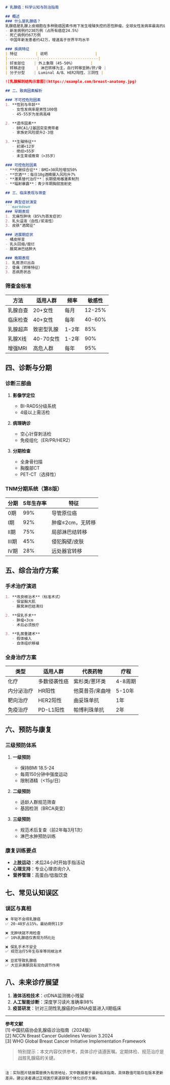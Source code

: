 

```markdown
# 乳腺癌：科学认知与防治指南

## 概述
### 什么是乳腺癌？
乳腺癌是乳腺上皮细胞在多种致癌因素作用下发生增殖失控的恶性肿瘤，全球女性发病率最高的癌症类型。2022年全球癌症统计数据显示：
- 新发病例约230万例（占所有癌症24.5%）
- 死亡病例约67万例
- 中国年新发患者约42万，增速高于世界平均水平

### 疾病特征
| 特征        | 说明                     |
|-------------|--------------------------|
| 好发部位    | 外上象限（45-50%）       |
| 转移途径     | 淋巴转移为主，血行转移至肺/肝/骨 |
| 分子分型    | Luminal A/B、HER2阳性、三阴性 |

![乳腺解剖结构示意图](https://example.com/breast-anatomy.jpg)

## 二、致病因素解析

### 不可控危险因素
1. **性别与年龄**
   - 女性发病率是男性100倍
   - 45-55岁为发病高峰

2. **遗传因素**
   - BRCA1/2基因突变携带者
   - 家族史风险提升2-3倍

3. **生殖特征**
   - 初潮<12岁
   - 绝经>55岁
   - 未生育或晚育（>35岁）

### 可控危险因素
- **代谢综合征**：BMI>30风险增加50%
- **饮酒**：每日10g酒精摄入风险升7%
- **激素替代治疗**：长期使用雌激素制剂
- **辐射暴露**：青少年期胸部放射史

## 三、临床表现与筛查

### 典型症状演变
```markdown
### 早期表现
1. 无痛性肿块（85%为首发症状）
2. 乳头溢液（血性/浆液性）
3. 皮肤"酒窝征"

### 进展期症状
- 橘皮样变
- 乳头回缩/糜烂
- 腋窝淋巴结肿大

### 晚期表现
1. 乳房溃烂出血
2. 骨痛（转移特征）
3. 恶病质状态
```

### 筛查金标准
| 方法        | 适用人群     | 频率   | 敏感性 |
|------------|-------------|-------|-------|
| 乳腺自查    | 20+女性      | 每月  | 12-25%|
| 临床检查    | 40+女性      | 每年  | 40-60%|
| 乳腺超声    | 致密型乳腺   | 1-2年 | 85%   |
| 乳腺X线     | 40-70女性    | 1-2年 | 90%   |
| 增强MRI     | 高危人群     | 每年  | 95%   |

## 四、诊断与分期

### 诊断三部曲
1. **影像学定位**
   - BI-RADS分级系统
   - 4级以上需活检

2. **病理确诊**
   - 空心针穿刺活检
   - 免疫组化（ER/PR/HER2）

3. **分期检查**
   - 全身骨扫描
   - 胸腹部CT
   - PET-CT（选择性）

### TNM分期系统（第8版）
| 分期 | 5年生存率 | 特征                    |
|------|-----------|-------------------------|
| 0期  | 99%       | 导管原位癌              |
| I期  | 92%       | 肿瘤≤2cm，无转移        |
| II期 | 75%       | 局部淋巴结转移          |
| III期| 45%       | 侵犯胸壁/皮肤           |
| IV期 | 28%       | 远处器官转移            |

## 五、综合治疗方案

### 手术治疗演进
```markdown
1. **改良根治术**（标准术式）
   - 保留胸大肌
   - 腋窝淋巴结清扫

2. **保乳手术**
   - 肿瘤<3cm
   - 术后必须放疗

3. **乳房重建术**
   - 假体植入
   - 自体组织移植
```

### 全身治疗方案
| 类型       | 适用人群       | 代表药物         | 疗程    |
|------------|---------------|------------------|---------|
| 化疗       | 多数侵袭性癌  | 紫杉类/蒽环类    | 4-8周期 |
| 内分泌治疗 | HR阳性        | 他莫昔芬/来曲唑  | 5-10年  |
| 靶向治疗   | HER2阳性      | 曲妥珠单抗       | 1年     |
| 免疫治疗   | PD-L1阳性     | 帕博利珠单抗     | 2年     |

## 六、预防与康复

### 三级预防体系
1. **一级预防**
   - 保持BMI 18.5-24
   - 每周150分钟中强度运动
   - 限制酒精（<15g/日）

2. **二级预防**
   - 适龄人群规范筛查
   - 基因检测（BRCA突变）

3. **三级预防**
   - 规范术后复查（前2年每3月1次）
   - 淋巴水肿预防训练

### 康复训练要点
- **上肢运动**：术后24小时开始手指活动
- **心理支持**：专业心理咨询介入
- **营养管理**：高蛋白/低脂饮食

## 七、常见认知误区

### 误区与真相
```markdown
❌ 年轻不会得乳腺癌  
✅ 20-40岁占15%，最幼病例11岁

❌ 无肿块就不用检查  
✅ 10%乳腺癌仅表现为钙化灶

❌ 保乳手术不安全  
✅ 规范治疗5年生存率等同根治术

❌ 豆浆导致乳腺癌  
✅ 大豆异黄酮具有双向调节作用
```

## 八、未来诊疗展望
1. **液体活检技术**：ctDNA监测微小残留
2. **人工智能诊断**：深度学习读片准确率98%
3. **疫苗研发**：针对三阴性乳腺癌的mRNA疫苗进入II期临床

---

**参考文献**  
[1] 中国抗癌协会乳腺癌诊治指南（2024版）  
[2] NCCN Breast Cancer Guidelines Version 3.2024  
[3] WHO Global Breast Cancer Initiative Implementation Framework

> 特别提示：本文内容仅供参考，具体诊疗请遵医嘱。定期体检、规范治疗是战胜乳腺癌的关键。
```

注：实际图片链接需替换为有效地址，文中数据基于最新临床指南，具体数值可能存在版本更新差异。建议读者通过正规医疗渠道获取个体化诊疗方案。